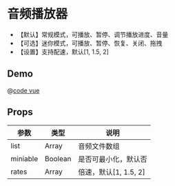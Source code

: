# 音频播放器

- 【默认】常规模式，可播放、暂停、调节播放进度、音量
- 【可选】迷你模式，可播放、暂停、恢复、关闭、拖拽
- 【设置】支持配速，默认[1, 1.5, 2]

## Demo


<ClientOnly>
  <player miniable :list="list" :rates="[1, 2, 3]"></player>
</ClientOnly>

<script setup lang="ts">
const list = [
  {
    name: '本地mp3',
    src: '/audio/sample.mp3',
  },
  {
    name: '错误的mp3',
    src: '...',
  },
]
</script>


@[code vue](@src/components/player/demo.vue)

## Props

|参数|类型|说明|
|---|---|---|
|list|Array|音频文件数组|
|miniable|Boolean|是否可最小化，默认否|
|rates|Array|倍速，默认[1, 1.5, 2]|
